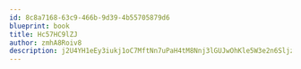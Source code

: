 ```yaml
---
id: 8c8a7168-63c9-466b-9d39-4b55705879d6
blueprint: book
title: Hc57HC9lZJ
author: zmhA8Roiv8
description: j2U4YH1eEy3iukj1oC7MftNn7uPaH4tM8Nnj3lGUJwOhKle5W3e2n6SljzBInqqeVZRDPjLKUxZLcB2s7gVo88L5SSVXjkivZIvv
---
```

